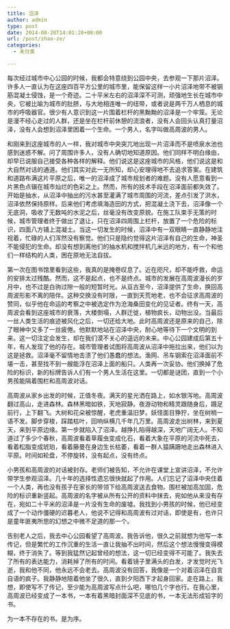 ```yaml
---
title: 沼泽
author: admin
type: post
date: 2014-08-28T14:01:28+00:00
url: /post/zhao-ze/
categories:
  - 未分类

---
```

每次经过城市中心公园的时候，我都会特意绕到公园中央，去参观一下那片沼泽。许多人一直认为在这座四百平方公里的城市里，能保留这样一小片沼泽地带不被钢筋混凝土侵蚀，是一个奇迹。二十平米左右的沼泽深不可测，顽强地生长在城市中央，它被比喻为城市的肚脐，与大地相连唯一的纽带，或者说是两千万人栖息的城市的呼吸器官。很少有人意识到这一片围着栏杆的黑黝黝的沼泽是一个牢笼。无论是漫不经心走过的人群，还是坐在栏杆前休憩的流浪者，没有人会回头认真打量沼泽，没有人会想到沼泽里困着一个生命。一个男人，名字叫做高周波的男人。

和刚来到这座城市的人一样，我对城市中央突兀地出现一片沼泽而不是喷泉水池也感到迷惑不解。问了周围许多人，没有人确切地知道原因。他们同样不明白缘由，却早已说服自己接受各种各样的解释。他们说这是这座城市的风格，他们说这是和大自然对话的通道。他们其实对此一无所知，却心安理得地不去追求答案。在建筑和道路布满这片平原之后，唯一的沼泽成了城市规划者的难题。没有人愿意看到一片黑色点辍在城市灿烂的色彩之上。然而，所有的技术手段在沼泽面前都失效了。开始是抽水，从沼泽中抽出的污水甚至灌满了城市周围的河流，差点引发了洪水，沼泽依然保持原样。后来他们考虑填海造田的方式，把混凝土浇下去，沼泽像一个无底洞，吸收了无数吨的水泥之后，丝毫没有改变原貌。在施工队束手无策的时候，城市管理者终于做出了退让，只在沼泽四周围上栏杆，放置了一个危险的标识，四面八方铺上混凝土。当这一切发生的时候，沼泽中有一双眼睛一直静静地注视着，忙碌的人们浑然没有察觉。他们只是隐约觉得这片沼泽有自己的生命，神圣不能侵犯的生命。却没有想到离他们的抽水机和搅拌机几米远的地方，有一个和他们一样结构的人类，困在原地无法自拔。

第一次在图书馆里看到这些，我真的是掩卷叹息了。近在咫尺，却不能呼救，命运的安排太过残酷。然而，这不是起点，也不是终点。城市的发展在高周波漫长的岁月中，也不过是白驹过隙一般的短暂时光。从亘古至今，沼泽提供了生命，换回高周波形影不离的陪伴。这种交换没有时限，一直到天荒地老，也不会征求高周波的赞同，似乎他在命运的考察之中被选定作为沧海桑田变化的见证者。终有一天，高周波会看到这座城市的衰落，大楼倒塌，人群迁徙，植物疯长，动物出没。当最后一丝人类生活的痕迹被风化之后，一切还给大地。此时高周波还是原来的自己，除了眼神中又多了一丝疲倦。他默默地站在沼泽中央，耐心地等待下一个文明的到来。这一切注定会发生，却在我们漠不关心的遥远的未来。中心公园建成后第五十年，有人发现了他的存在。城市管理者试图将高周波从沼泽中拖拉出来，他们以为这是拯救。沼泽毫不留情地击溃了他们愚蠢的想法。渔网、吊车钢索在沼泽面前不堪一击，甚至找不到一艘能浮在沼泽上面的船只。人类再一次妥协。他们换掉了危险的标识，新的标牌告诉人们有一个男人生活在这里。一切都是谜团，直到一个小男孩能隔着围栏和高周波对话。

高周波从家乡出发的时候，正值冬夜。满天的星光洒在路上，如水银泻地。高周波翻过高山，走进森林。森林黑暗如铁，天地寂静。夜游动物和精灵跟随身后，蹑足前行，上下翻飞。大树和花朵被惊醒，老虎重温旧梦。妖怪面目狰狞，坐在树梢一语不发。脚步穿梭，踩踏枯叶，回响纵横几千年几万里。高周波走出树林，来到夏天，来到平原边缘。第一步就陷入了沼泽。越挣扎陷得越深，天地广阔无人。不知道过了多少个春秋，高周波看着草履虫变成化石，看着大象在平原的河流中死去，看着松脂变成琥珀，看着藤曼在身边生长枯萎，看着一群人猿蹒跚地走出森林进入平原。时间如轮盘，不停旋转，没有起点，没有终点。

小男孩和高周波的对话被封存。老师们被告知，不允许在课堂上宣讲沼泽，不允许带学生参观沼泽。几十年的选择性遗忘很快就起了作用。人们忘记了沼泽中央住着一个人类，再也没有孩子在家长的带领下给高周波送去食物。围栏被加高加固，危险的标识重新竖起。高周波的名字被从所有公开的资料中抹去，宛如他从来没有存在，宛如二十平米的沼泽是一片没有生命的废墟。我找到小男孩的时候，他已经变成了一个动作僵硬的迟暮老人，他说不记得和高周波有过对话，即使是有，也许只是童年匪夷所思的幻想之中微不足道的那一个。

告别老人之后，我去中心公园看望了高周波。我告诉他，很久之前就想为他写一本传记，但是繁忙的工作沉重的生活一直让我抽不出时间，然后这个想法慢慢变得模糊，终于消失了。等到我猛然记起曾经的想法，这一切已经变得不可能了。我失去了所有的表达能力，消耗掉了所有的时间。看着镜子里满头的白发，才发觉时光飞逝，我和他不同，他永远不会老去。高周波没有回答，我像是一个对着沼泽在自言自语的疯子。我静静地陪着他坐了很久，直到夕阳西下才起身回家。走在路上，我想，即使写不了传记，至少能为高周波写点什么吧，哪怕几个字也行。在我心里，高周波已经变成了一本书，一本有着黑暗封面深不见底的书，一本无法形成铅字的书。

为一本不存在的书。是为序。